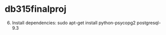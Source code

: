 db315finalproj
==============

6. Install dependencies:
    sudo apt-get install python-psycopg2 postgresql-9.3
    
